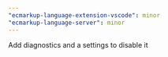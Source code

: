 ```yaml
---
"ecmarkup-language-extension-vscode": minor
"ecmarkup-language-server": minor
---
```


Add diagnostics and a settings to disable it
